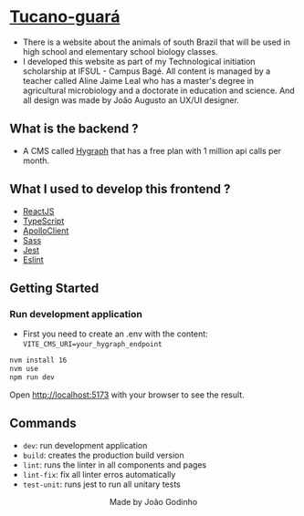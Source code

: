 # <a href="https://tucano-guara.netlify.app/">Tucano-guará</a>

- There is a website about the animals of south Brazil that will be used in high school and elementary school biology classes.
- I developed this website as part of my Technological initiation scholarship at IFSUL - Campus Bagé. All content is managed by a teacher called Aline Jaime Leal who has a master's degree in agricultural microbiology and a doctorate in education and science. And all design was made by João Augusto an UX/UI designer.

## What is the backend ?

- A CMS called <a href="https://hygraph.com/">Hygraph</a> that has a free plan with 1 million api calls per month.

## What I used to develop this frontend ?

- [ReactJS](https://reactjs.org)
- [TypeScript](https://www.typescriptlang.org)
- [ApolloClient](https://www.apollographql.com/docs/react/)
- [Sass](https://sass-lang.com/)
- [Jest](https://jestjs.io/docs/getting-started)
- [Eslint](https://eslint.org)

<!-- - [Husky](https://github.com/typicode/husky) -->
<!-- - [React Testing Library](https://testing-library.com/docs/react-testing-library/intro) -->

## Getting Started

### Run development application

- First you need to create an .env with the content: `VITE_CMS_URI=your_hygraph_endpoint`

```bash
nvm install 16
nvm use
npm run dev
```

Open [http://localhost:5173](http://localhost:5173) with your browser to see the result.

## Commands

- `dev`: run development application
- `build`: creates the production build version
- `lint`: runs the linter in all components and pages
- `lint-fix`: fix all linter erros automatically
- `test-unit`: runs jest to run all unitary tests

<p align="center">Made by João Godinho</p>
